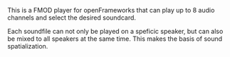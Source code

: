 This is a FMOD player for openFrameworks that can play up to 8 audio channels and select the desired soundcard.

Each soundfile can not only be played on a speficic speaker, but can also be mixed to all speakers at the same time.
This makes the basis of sound spatialization.

